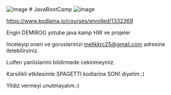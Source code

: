 ![image](https://user-images.githubusercontent.com/61596919/117068908-8539e280-ad34-11eb-8723-d85bf7f1912b.png) # JavaBootCamp   ![image](https://user-images.githubusercontent.com/61596919/117068509-0b095e00-ad34-11eb-81d7-30c9dc3a4c50.png)

https://www.kodlama.io/courses/enrolled/1332369

Engin DEMIROG yotube java kamp HW ve projeler

Inceleyip oneri ve goruslerinizi melikkrc25@gmail.com adresine iletebilirsiniz.

Lutfen yanlislarimi bildirmede cekinmeyiniz.

Karsilikli etkilesimle SPAGETTI kodlarina SON! diyelim.:)

Yildiz vermeyi unutmayalım.:) 
